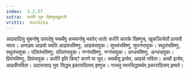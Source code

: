 ```yaml
---
index:  3.2.57
sutra:  कर्तरि भुवः खिष्णुच्खुकञौ
vritti:  kashika 
---
```


आढ्यादिसु सुबन्तेषु उपपदेषु च्व्यर्थेषु अच्व्यन्तेषु भवतेर् धातोः कर्तरि कारके खिष्णुच्, खुकञित्येतौ प्रत्ययौ भवतः। अनाढ्य आढ्यो भवति आढ्यंभविष्णुः, आढ्यंभावुकः। सुभवंभविष्णु, सुभगंभावुकः। स्थूलंभविष्णुः, स्थूलंभावुकः। पलितंभविष्णुः, पलितंभावुकः। नग्नंभविष्णुः, नग्नंभावुकः। अन्धंभविष्णुः, अन्धंभावुकः। प्रियंभविष्णुः, प्रियंभावुकः। कर्तरि इति किम्? करणे मा भूत्। च्व्यर्थेसु इत्येव, आढ्यो भविता। अच्वौ इत्येव, आढ्यीभविता। उदात्तत्वाद् भुवः सिद्धम् इकारादित्वम् इष्णुचः। नञ्स्तु स्वरसिद्ध्यर्थम् इकारादित्वम् इष्यते।

